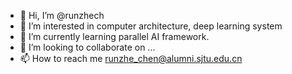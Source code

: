 - 👋 Hi, I’m @runzhech
- 👀 I’m interested in computer architecture, deep learning system
- 🌱 I’m currently learning parallel AI framework.
- 💞️ I’m looking to collaborate on ...
- 📫 How to reach me runzhe_chen@alumni.sjtu.edu.cn

<!---
runzhech/runzhech is a ✨ special ✨ repository because its `README.md` (this file) appears on your GitHub profile.
You can click the Preview link to take a look at your changes.
--->
